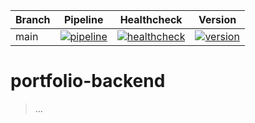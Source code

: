 | Branch | Pipeline | Healthcheck | Version |
| - | - | - | - |
| main | [![pipeline](https://github.com/MaxLehmann01/portfolio-backend/actions/workflows/docker-build-and-deploy.yml/badge.svg)](https://github.com/MaxLehmann01/portfolio-backend/commit/main) | [![healthcheck](https://gcb.maxlehmann.dev/badges/healthcheck?url=https://api.maxlehmann.dev/healthcheck)](https://api.maxlehmann.dev/healthcheck) | [![version](https://gcb.maxlehmann.dev/badges/version?project=portfolio-backend)](https://github.com/MaxLehmann01/portfolio-backend/tree/main) |

# portfolio-backend

> ...